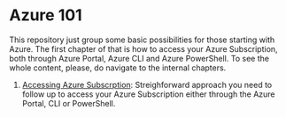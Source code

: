 # Azure 101

This repository just group some basic possibilities for those starting with Azure. The first chapter of that is how to access your Azure Subscription, both through Azure Portal, Azure CLI and Azure PowerShell. To see the whole content, please, do navigate to the internal chapters.

1) [Accessing Azure Subscrption](https://github.com/AzureForEducation/demo-azure101/login): Streighforward approach you need to follow up to access your Azure Subscription either through the Azure Portal, CLI or PowerShell.
